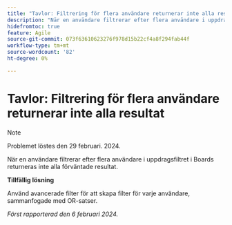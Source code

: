 ```yaml
---
title: "Tavlor: Filtrering för flera användare returnerar inte alla resultat"
description: "När en användare filtrerar efter flera användare i uppdragsfilter på ritytor returneras inte alla förväntade resultat."
hidefromtoc: true
feature: Agile
source-git-commit: 073f63610623276f978d15b22cf4a8f294fab44f
workflow-type: tm+mt
source-wordcount: '82'
ht-degree: 0%

---
```



# Tavlor: Filtrering för flera användare returnerar inte alla resultat

>[!NOTE]
>
>Problemet löstes den 29 februari. 2024.

När en användare filtrerar efter flera användare i uppdragsfiltret i Boards returneras inte alla förväntade resultat.

**Tillfällig lösning**

Använd avancerade filter för att skapa filter för varje användare, sammanfogade med OR-satser.

_Först rapporterad den 6 februari 2024._
